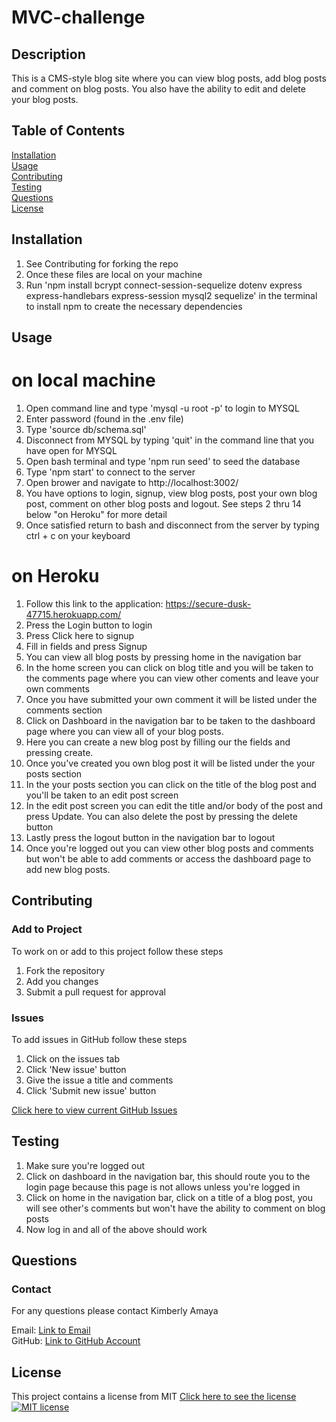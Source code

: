 # MVC-challenge

## Description
  This is a CMS-style blog site where you can view blog posts, add blog posts and comment on blog posts. You also have the ability to edit and delete your blog posts.

  ## Table of Contents
  [Installation](#Installation)  
  [Usage](#Usage)  
  [Contributing](#Contributing)   
  [Testing](#Testing)  
  [Questions](#Questions)  
  [License](#License) 
  
  ## Installation
  1. See Contributing for forking the repo
  2. Once these files are local on your machine
  3. Run 'npm install bcrypt connect-session-sequelize dotenv express express-handlebars express-session mysql2 sequelize' in the terminal to install npm to create the necessary dependencies
  
  ## Usage
  # on local machine
  1. Open command line and type 'mysql -u root -p' to login to MYSQL
  2. Enter password (found in the .env file)
  3. Type 'source db/schema.sql'
  4. Disconnect from MYSQL by typing 'quit' in the command line that you have open for MYSQL
  5. Open bash terminal and type 'npm run seed' to seed the database
  6. Type 'npm start' to connect to the server
  7. Open brower and navigate to http://localhost:3002/
  8. You have options to login, signup, view blog posts, post your own blog post, comment on other blog posts and logout. See steps 2 thru 14 below "on Heroku" for more detail
  9. Once satisfied return to bash and disconnect from the server by typing ctrl + c on your keyboard

  # on Heroku
  1. Follow this link to the application: https://secure-dusk-47715.herokuapp.com/
  2. Press the Login button to login
  3. Press Click here to signup
  4. Fill in fields and press Signup
  5. You can view all blog posts by pressing home in the navigation bar
  6. In the home screen you can click on blog title and you will be taken to the comments page where you can view other coments and leave your own comments
  7. Once you have submitted your own comment it will be listed under the comments section
  8. Click on Dashboard in the navigation bar to be taken to the dashboard page where you can view all of your blog posts. 
  9. Here you can create a new blog post by filling our the fields and pressing create.
  10. Once you've created you own blog post it will be listed under the your posts section
  11. In the your posts section you can click on the title of the blog post and you'll be taken to an edit post screen
  12. In the edit post screen you can edit the title and/or body of the post and press Update. You can also delete the post by pressing the delete button
  13. Lastly press the logout button in the navigation bar to logout
  14. Once you're logged out you can view other blog posts and comments but won't be able to add comments or access the dashboard page to add new blog posts.

  ## Contributing  
  
  ### Add to Project  
  To work on or add to this project follow these steps  
  1. Fork the repository  
  2. Add you changes  
  3. Submit a pull request for approval  
  
  ### Issues
  To add issues in GitHub follow these steps
  1. Click on the issues tab
  2. Click 'New issue' button
  3. Give the issue a title and comments
  4. Click 'Submit new issue' button

  [Click here to view current GitHub Issues](https://github.com/kimberlyamaya/MVC-challenge/issues)   

  ## Testing

  1. Make sure you're logged out
  2. Click on dashboard in the navigation bar, this should route you to the login page because this page is not allows unless you're logged in
  3. Click on home in the navigation bar, click on a title of a blog post, you will see other's comments but won't have the ability to comment on blog posts
  4. Now log in and all of the above should work

  ## Questions

  ### Contact
  For any questions please contact Kimberly Amaya 
  
  Email: [Link to Email](mailto:kimberly_kimbell@yahoo.com)  
  GitHub: [Link to GitHub Account](https://github.com/kimberlyamaya)  
  
  ## License
  This project contains a license from MIT 
  [Click here to see the license](license.md)
  [![MIT license](https://img.shields.io/badge/License-MIT-blue.svg)](https://mit-license.org/) 
